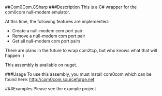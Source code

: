 ##Com0Com.CSharp
###Description
This is a C# wrapper for the com0com null-modem emulator.

At this time, the following features are implemented:
* Create a null-modem com port pair
* Remove a null-modem com port pair
* Get all null-modem com port pairs

There are plans in the future to wrap com2tcp, but who knows what that will happen :)

This assembly is available on nuget.

###Usage
To use this assembly, you must install com0com which can be found here:
http://com0com.sourceforge.net

###Examples
Please see the example project